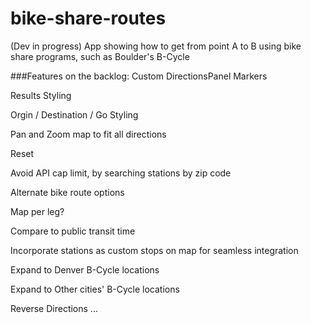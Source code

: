 # bike-share-routes
(Dev in progress)
App showing how to get from point A to B using bike share programs, such as Boulder's B-Cycle

###Features on the backlog:
Custom DirectionsPanel Markers

Results Styling

Orgin / Destination / Go Styling

Pan and Zoom map to fit all directions

Reset

Avoid API cap limit, by searching stations by zip code

Alternate bike route options

Map per leg?

Compare to public transit time

Incorporate stations as custom stops on map for seamless integration

Expand to Denver B-Cycle locations

Expand to Other cities' B-Cycle locations

Reverse Directions
...
